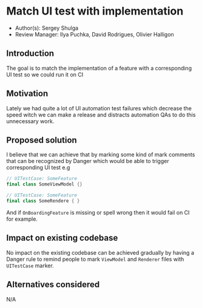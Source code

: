 # Match UI test with implementation

* Author(s): Sergey Shulga
* Review Manager: Ilya Puchka, David Rodrigues, Olivier Halligon

## Introduction

The goal is to match the implementation of a feature with a corresponding UI test so we could run it on CI

## Motivation

Lately we had quite a lot of UI automation test failures which decrease the speed witch we can make a release and distracts automation QAs to do this unnecessary work.

## Proposed solution

I believe that we can achieve that by marking some kind of mark comments that can be recognized by Danger which would  be able to trigger corresponding UI test
e.g

```swift
// UITestCase: SomeFeature
final class SomeViewModel {}

// UITestCase: SomeFeature
final class SomeRendere { }
```

And if `OnBoardingFeature` is missing or spell wrong then it would fail on CI for example.

## Impact on existing codebase

No impact on the existing codebase can be achieved gradually by having a Danger rule to remind people to mark `ViewModel` and `Renderer` files with `UITestCase` marker.

## Alternatives considered

N/A
